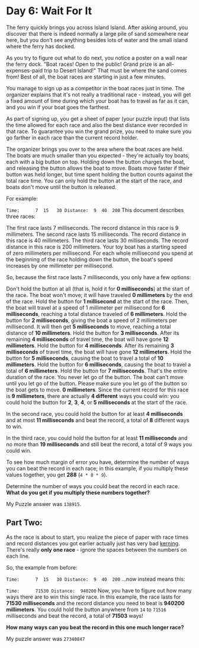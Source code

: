 # Day 6: Wait For It 

The ferry quickly brings you across Island Island. After asking around, you discover that there is indeed normally a large pile of sand somewhere near here, but you don't see anything besides lots of water and the small island where the ferry has docked.

As you try to figure out what to do next, you notice a poster on a wall near the ferry dock. "Boat races! Open to the public! Grand prize is an all-expenses-paid trip to Desert Island!" That must be where the sand comes from! Best of all, the boat races are starting in just a few minutes.

You manage to sign up as a competitor in the boat races just in time. The organizer explains that it's not really a traditional race - instead, you will get a fixed amount of time during which your boat has to travel as far as it can, and you win if your boat goes the farthest.

As part of signing up, you get a sheet of paper (your puzzle input) that lists the time allowed for each race and also the best distance ever recorded in that race. To guarantee you win the grand prize, you need to make sure you go farther in each race than the current record holder.

The organizer brings you over to the area where the boat races are held. The boats are much smaller than you expected - they're actually toy boats, each with a big button on top. Holding down the button charges the boat, and releasing the button allows the boat to move. Boats move faster if their button was held longer, but time spent holding the button counts against the total race time. You can only hold the button at the start of the race, and boats don't move until the button is released.

For example:

``
Time:      7  15   30
Distance:  9  40  200
``
This document describes three races:

The first race lasts 7 milliseconds. The record distance in this race is 9 millimeters.
The second race lasts 15 milliseconds. The record distance in this race is 40 millimeters.
The third race lasts 30 milliseconds. The record distance in this race is 200 millimeters.
Your toy boat has a starting speed of zero millimeters per millisecond. For each whole millisecond you spend at the beginning of the race holding down the button, the boat's speed increases by one millimeter per millisecond.

So, because the first race lasts 7 milliseconds, you only have a few options:

Don't hold the button at all (that is, hold it for **0 milliseconds**) at the start of the race. The boat won't move; it will have traveled **0 millimeters** by the end of the race.
Hold the button for **1 millisecond** at the start of the race. Then, the boat will travel at a speed of 1 millimeter per millisecond for **6 milliseconds**, reaching a total distance traveled of **6 millimeters**.
Hold the button for **2 milliseconds**, giving the boat a speed of 2 millimeters per millisecond. It will then get **5 milliseconds** to move, reaching a total distance of **10 millimeters**.
Hold the button for **3 milliseconds**. After its remaining **4 milliseconds** of travel time, the boat will have gone **12 millimeters**.
Hold the button for **4 milliseconds**. After its remaining **3 milliseconds** of travel time, the boat will have gone **12 millimeters**.
Hold the button for **5 milliseconds**, causing the boat to travel a total of **10 millimeters**.
Hold the button for **6 milliseconds**, causing the boat to travel a total of **6 millimeters**.
Hold the button for **7 milliseconds**. That's the entire duration of the race. You never let go of the button. The boat can't move until you let go of the button. Please make sure you let go of the button so the boat gets to move. **0 millimeters**.
Since the current record for this race is **9 millimeters**, there are actually **4 different** ways you could win: you could hold the button for **2**, **3**, **4**, or **5 milliseconds** at the start of the race.

In the second race, you could hold the button for at least **4 milliseconds** and at most **11 milliseconds** and beat the record, a total of **8** different ways to win.

In the third race, you could hold the button for at least **11 milliseconds** and no more than **19 milliseconds** and still beat the record, a total of 9 ways you could win.

To see how much margin of error you have, determine the number of ways you can beat the record in each race; in this example, if you multiply these values together, you get **288** (``4 * 8 * 9``).

Determine the number of ways you could beat the record in each race. **What do you get if you multiply these numbers together?**

My Puzzle answer was ``138915``.

## Part Two:

As the race is about to start, you realize the piece of paper with race times and record distances you got earlier actually just has very bad [kerning](https://en.wikipedia.org/wiki/Kerning). There's really **only one race** - ignore the spaces between the numbers on each line.

So, the example from before:

``
Time:      7  15   30
Distance:  9  40  200
``
...now instead means this:

``
Time:      71530
Distance:  940200
``
Now, you have to figure out how many ways there are to win this single race. In this example, the race lasts for **71530 milliseconds** and the record distance you need to beat is **940200 millimeters**. You could hold the button anywhere from ``14`` to ``71516`` milliseconds and beat the record, a total of **71503** ways!

**How many ways can you beat the record in this one much longer race?**

My puzzle answer was ``27340847``